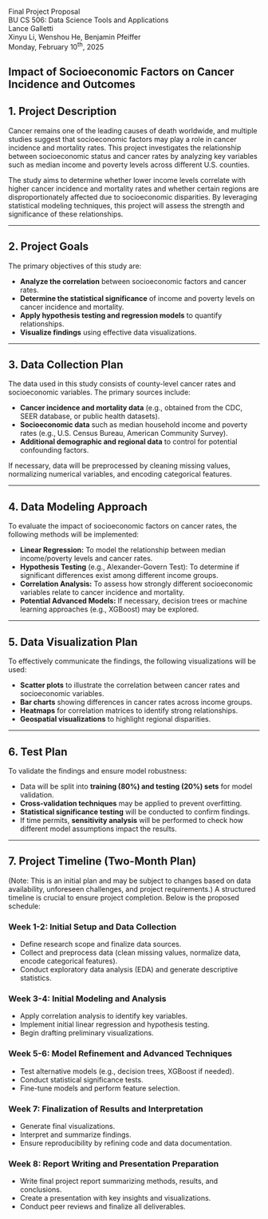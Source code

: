 Final Project Proposal<br>BU CS 506: Data Science Tools and Applications<br>Lance Galletti<br>Xinyu Li, Wenshou He, Benjamin Pfeiffer<br>Monday, February 10<sup>th</sup>, 2025

## Impact of Socioeconomic Factors on Cancer Incidence and Outcomes

## 1. Project Description

Cancer remains one of the leading causes of death worldwide, and multiple studies suggest that socioeconomic factors may play a role in cancer incidence and mortality rates. This project investigates the relationship between socioeconomic status and cancer rates by analyzing key variables such as median income and poverty levels across different U.S. counties.

The study aims to determine whether lower income levels correlate with higher cancer incidence and mortality rates and whether certain regions are disproportionately affected due to socioeconomic disparities. By leveraging statistical modeling techniques, this project will assess the strength and significance of these relationships.

---

## 2. Project Goals

The primary objectives of this study are:

- **Analyze the correlation** between socioeconomic factors and cancer rates.
- **Determine the statistical significance** of income and poverty levels on cancer incidence and mortality.
- **Apply hypothesis testing and regression models** to quantify relationships.
- **Visualize findings** using effective data visualizations.

---

## 3. Data Collection Plan

The data used in this study consists of county-level cancer rates and socioeconomic variables. The primary sources include:

- **Cancer incidence and mortality data** (e.g., obtained from the CDC, SEER database, or public health datasets).
- **Socioeconomic data** such as median household income and poverty rates (e.g., U.S. Census Bureau, American Community Survey).
- **Additional demographic and regional data** to control for potential confounding factors.

If necessary, data will be preprocessed by cleaning missing values, normalizing numerical variables, and encoding categorical features.

---

## 4. Data Modeling Approach

To evaluate the impact of socioeconomic factors on cancer rates, the following methods will be implemented:

- **Linear Regression:** To model the relationship between median income/poverty levels and cancer rates.
- **Hypothesis Testing** (e.g., Alexander-Govern Test): To determine if significant differences exist among different income groups.
- **Correlation Analysis:** To assess how strongly different socioeconomic variables relate to cancer incidence and mortality.
- **Potential Advanced Models:** If necessary, decision trees or machine learning approaches (e.g., XGBoost) may be explored.

---

## 5. Data Visualization Plan

To effectively communicate the findings, the following visualizations will be used:

- **Scatter plots** to illustrate the correlation between cancer rates and socioeconomic variables.
- **Bar charts** showing differences in cancer rates across income groups.
- **Heatmaps** for correlation matrices to identify strong relationships.
- **Geospatial visualizations** to highlight regional disparities.

---

## 6. Test Plan

To validate the findings and ensure model robustness:

- Data will be split into **training (80%) and testing (20%) sets** for model validation.
- **Cross-validation techniques** may be applied to prevent overfitting.
- **Statistical significance testing** will be conducted to confirm findings.
- If time permits, **sensitivity analysis** will be performed to check how different model assumptions impact the results.

---

## 7. Project Timeline (Two-Month Plan)

(Note: This is an initial plan and may be subject to changes based on data availability, unforeseen challenges, and project requirements.) A structured timeline is crucial to ensure project completion. Below is the proposed schedule:

### Week 1-2: Initial Setup and Data Collection
- Define research scope and finalize data sources.
- Collect and preprocess data (clean missing values, normalize data, encode categorical features).
- Conduct exploratory data analysis (EDA) and generate descriptive statistics.

### Week 3-4: Initial Modeling and Analysis
- Apply correlation analysis to identify key variables.
- Implement initial linear regression and hypothesis testing.
- Begin drafting preliminary visualizations.

### Week 5-6: Model Refinement and Advanced Techniques
- Test alternative models (e.g., decision trees, XGBoost if needed).
- Conduct statistical significance tests.
- Fine-tune models and perform feature selection.

### Week 7: Finalization of Results and Interpretation
- Generate final visualizations.
- Interpret and summarize findings.
- Ensure reproducibility by refining code and data documentation.

### Week 8: Report Writing and Presentation Preparation
- Write final project report summarizing methods, results, and conclusions.
- Create a presentation with key insights and visualizations.
- Conduct peer reviews and finalize all deliverables.
